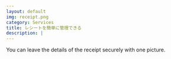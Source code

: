 ```yaml
---
layout: default
img: receipt.png
category: Services
title: レシートを簡単に管理できる
description: |
---
```

  You can leave the details of the receipt securely with one picture.